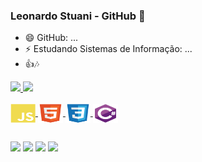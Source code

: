 ### Leonardo Stuani - GitHub 👋


- 😄 GitHub: ...
- ⚡ Estudando Sistemas de Informação: ...
- 👍🎶

 <div>
  <a href="https://github.com/LeonardoStuani">
  <img height="180em" src="https://github-readme-stats.vercel.app/api?username=LeonardoStuani&show_icons=true&theme=dark&include_all_commits=true&count_private=true"/>
  <img height="180em" src="https://github-readme-stats.vercel.app/api/top-langs/?username=LeonardoStuani&layout=compact&langs_count=7&theme=dracula"/>
</div>
 
 <div style="display: inline_block"><br>
  <img align="center" alt="LeoStuani-Js" height="30" width="40" src="https://raw.githubusercontent.com/devicons/devicon/master/icons/javascript/javascript-plain.svg">
  <img align="center" alt="LeoStuani-HTML" height="30" width="40" src="https://raw.githubusercontent.com/devicons/devicon/master/icons/html5/html5-original.svg">
  <img align="center" alt="LeoStuani-CSS" height="30" width="40" src="https://raw.githubusercontent.com/devicons/devicon/master/icons/css3/css3-original.svg">
  <img align="center" alt="LeoStuani-Csharp" height="30" width="40" src="https://raw.githubusercontent.com/devicons/devicon/master/icons/csharp/csharp-original.svg">
   
</div>
 
 ##                                    
                                          
  <div> 
  <a href="https://www.instagram.com/leostuani/" target="_blank"><img src="https://img.shields.io/badge/-Instagram-%23E4405F?style=for-the-badge&logo=instagram&logoColor=white" target="_blank"></a>
 	 <a href="https://discord.gg/LSG | Leo#4966" target="_blank"><img src="https://img.shields.io/badge/Discord-7289DA?style=for-the-badge&logo=discord&logoColor=white" target="_blank"></a> 
  <a href = "mailto:leo@uniplaclages.edu.com"><img src="https://img.shields.io/badge/-Gmail-%23333?style=for-the-badge&logo=gmail&logoColor=white" target="_blank"></a>
  <a href="https://www.linkedin.com/in/leonardo-stuani-godoi-b27179109/" target="_blank"><img src="https://img.shields.io/badge/-LinkedIn-%230077B5?style=for-the-badge&logo=linkedin&logoColor=white" target="_blank"></a>                                         
                                          
 
</div>

 ##
 

